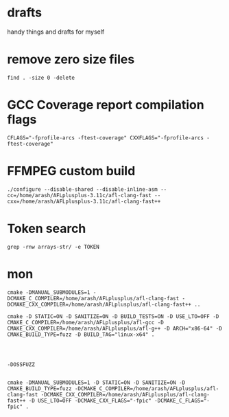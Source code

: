 # drafts
handy things and drafts for myself


# remove zero size files
`find . -size 0 -delete`

# GCC Coverage report compilation flags
`CFLAGS="-fprofile-arcs -ftest-coverage" CXXFLAGS="-fprofile-arcs -ftest-coverage"`


# FFMPEG custom build
`./configure --disable-shared --disable-inline-asm --cc=/home/arash/AFLplusplus-3.11c/afl-clang-fast --cxx=/home/arash/AFLplusplus-3.11c/afl-clang-fast++`


# Token search
`grep -rnw arrays-str/ -e TOKEN`

# mon
```
cmake -DMANUAL_SUBMODULES=1 -DCMAKE_C_COMPILER=/home/arash/AFLplusplus/afl-clang-fast -DCMAKE_CXX_COMPILER=/home/arash/AFLplusplus/afl-clang-fast++ ..

cmake -D STATIC=ON -D SANITIZE=ON -D BUILD_TESTS=ON -D USE_LTO=OFF -D CMAKE_C_COMPILER=/home/arash/AFLplusplus/afl-gcc -D CMAKE_CXX_COMPILER=/home/arash/AFLplusplus/afl-g++ -D ARCH="x86-64" -D CMAKE_BUILD_TYPE=fuzz -D BUILD_TAG="linux-x64" .




-DOSSFUZZ


cmake -DMANUAL_SUBMODULES=1 -D STATIC=ON -D SANITIZE=ON -D CMAKE_BUILD_TYPE=fuzz -DCMAKE_C_COMPILER=/home/arash/AFLplusplus/afl-clang-fast -DCMAKE_CXX_COMPILER=/home/arash/AFLplusplus/afl-clang-fast++ -D USE_LTO=OFF -DCMAKE_CXX_FLAGS="-fpic" -DCMAKE_C_FLAGS="-fpic" .
```
